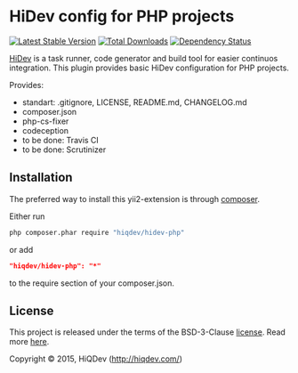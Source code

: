 HiDev config for PHP projects
=============================

[![Latest Stable Version](https://poser.pugx.org/hiqdev/hidev-php/v/stable)](//packagist.org/packages/hiqdev/hidev-php)
[![Total Downloads](https://poser.pugx.org/hiqdev/hidev-php/downloads)](//packagist.org/packages/hiqdev/hidev-php)
[![Dependency Status](https://www.versioneye.com/php/hiqdev:hidev-php/dev-master/badge.svg)](https://www.versioneye.com/php/hiqdev:hidev-php/dev-master)

[HiDev](https://github.com/hiqdev/hidev) is a task runner, code generator and build tool for easier continuos integration.
This plugin provides basic HiDev configuration for PHP projects.

Provides:
- standart: .gitignore, LICENSE, README.md, CHANGELOG.md
- composer.json
- php-cs-fixer
- codeception
- to be done: Travis CI
- to be done: Scrutinizer

## Installation

The preferred way to install this yii2-extension is through [composer](http://getcomposer.org/download/).

Either run

```sh
php composer.phar require "hiqdev/hidev-php"
```

or add

```json
"hiqdev/hidev-php": "*"
```

to the require section of your composer.json.

## License

This project is released under the terms of the BSD-3-Clause [license](LICENSE).
Read more [here](http://choosealicense.com/licenses/bsd-3-clause).

Copyright © 2015, HiQDev (http://hiqdev.com/)
